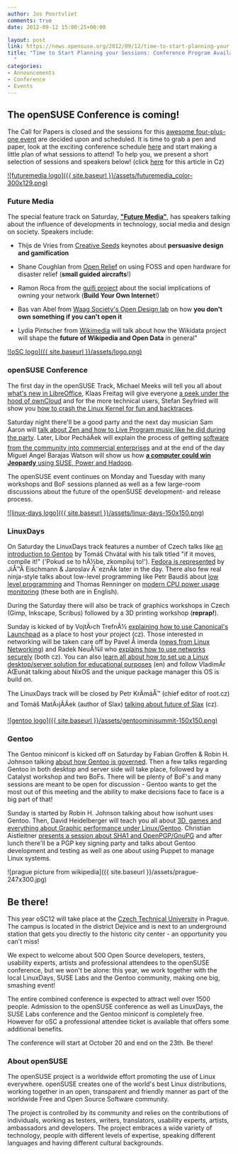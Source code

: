```yaml
---
author: Jos Poortvliet
comments: true
date: 2012-09-12 15:00:25+00:00

layout: post
link: https://news.opensuse.org/2012/09/12/time-to-start-planning-your-sessions-conference-program-available/
title: "Time to Start Planning your Sessions: Conference Program Available!\
  "
categories:
- Announcements
- Conference
- Events
---
```



## The openSUSE Conference is coming!




The Call for Papers is closed and the sessions for this [awesome four-plus-one event](http://bootstrapping-awesome.org) are decided upon and scheduled. It is time to grab a pen and paper, look at the  exciting conference schedule [here](http://bootstrapping-awesome.org/schedule/) and start making a little plan of what sessions to attend! To help you, we present a short selection of sessions and speakers below! (click [here](http://conference.opensuse.org/cz/news/2012/09-05-some_opensuse_conference_sessions_announced/) for this article in Cz)

<!-- more -->
[![futuremedia logo]({{ site.baseurl }}/assets/futuremedia_color-300x129.png)](http://bootstrapping-awesome.org/futuremedia)


### Future Media




The special feature track on Saturday, [**"Future Media"**](http://bootstrapping-awesome.org/futuremedia), has speakers talking about the influence of developments in technology, social media and design on society. Speakers include:






  * Thijs de Vries from [Creative Seeds](http://creativeseeds.nl/) keynotes about **persuasive design and gamification**


  * Shane Coughlan from [Open Relief](http://openrelief.org) on using FOSS and open hardware for disaster relief (**small guided aircrafts**!)


  * Ramon Roca from the [guifi project](http://guifi.net/) about the social implications of owning your network (**Build Your Own Internet**!)


  * Bas van Abel from [Waag Society's Open Design lab](http://waag.org/en/node/139) on how **you don't own something if you can't open it**


  * Lydia Pintscher from [Wikimedia](http://wikimedia.de) will talk about how the Wikidata project will shape the **future of Wikipedia and Open Data** in general"


[![oSC logo]({{ site.baseurl }}/assets/logo.png)](http://conference.opensuse.org)


### openSUSE Conference




The first day in the openSUSE Track, Michael Meeks will tell you all about [what's new in LibreOffice](http://bootstrapping-awesome.org/schedule/#osc-22), Klaas Freitag will give everyone [a peek under the hood of ownCloud](http://bootstrapping-awesome.org/schedule/#osc-38) and for the more technical users, Stefan Seyfried will show you [how to crash the Linux Kernel for fun and backtraces](http://bootstrapping-awesome.org/schedule/#osc-08).





Saturday night there'll be a good party and the next day musician Sam Aaron will [talk about Zen and how to Live Program music like he did during the party](http://bootstrapping-awesome.org/schedule/#osc-53). Later, Libor PecháÄek will explain the process of getting [software from the community into commercial enterprises](http://bootstrapping-awesome.org/schedule/#osc-18) and at the end of the day Miguel Angel Barajas Watson will show us how [**a computer could win Jeopardy** using SUSE, Power and Hadoop](http://bootstrapping-awesome.org/schedule/#osc-49).





The openSUSE event continues on Monday and Tuesday with many workshops and BoF sessions planned as well as a few large-room discussions about the future of the openSUSE development- and release process.


[![linux-days logo]({{ site.baseurl }}/assets/linux-days-150x150.png)](http://linuxdays.cz)


### LinuxDays




On Saturday the LinuxDays track features a number of Czech talks like [an introduction to Gentoo](http://bootstrapping-awesome.org/schedule/#ld-18) by Tomáš Chvátal with his talk titled "if it moves, compile it!" ('Pokud se to hÃ½be, zkompiluj to!'). [Fedora is represented](http://bootstrapping-awesome.org/schedule/#ld-10) by JiÅ™Ã­ Eischmann & Jaroslav Å˜eznÃ­k later in the day. There also few real ninja-style talks about low-level programming like Petr Baudiš about [low level programming](http://bootstrapping-awesome.org/schedule/#ld-14) and Thomas Renninger on [modern CPU power usage monitoring](http://bootstrapping-awesome.org/schedule/#osc-54) (these both are in English).





During the Saturday there will also be track of graphics workshops in Czech (Gimp, Inkscape, Scribus) followed by a 3D printing workshop (**reprap!**).





Sunday is kicked of by VojtÄ›ch TrefnÃ½ [explaining how to use Canonical's Launchpad](http://bootstrapping-awesome.org/schedule/#ld-11) as a place to host your project (cz). Those interested in networking will be taken care off by Pavel Å imerda ([news from Linux Networking](http://bootstrapping-awesome.org/schedule/#ld-15)) and Radek NeuÅ¾il who [explains how to use networks securely](http://bootstrapping-awesome.org/schedule/#ld-01) (both cz). You can also [learn all about how to set up a Linux desktop/server solution for educational purposes](http://bootstrapping-awesome.org/schedule/#osc-09) (en) and follow VladimÃ­r ÄŒunát talking about NixOS and the unique package manager this OS is build on.





The LinuxDays track will be closed by Petr KrÄmáÅ™ (chief editor of root.cz) and Tomáš MatÄ›jÃ­Äek (author of Slax) [talking about future of Slax](http://bootstrapping-awesome.org/schedule/#ld-04) (cz).


[![gentoo logo]({{ site.baseurl }}/assets/gentoominisummit-150x150.png)](http://gentoo.org)


### Gentoo




The Gentoo miniconf is kicked off on Saturday by Fabian Groffen & Robin H. Johnson talking [about how Gentoo is governed](http://bootstrapping-awesome.org/schedule/#gen-01). Then a few talks regarding Gentoo in both desktop and server side will take place, followed by a Catalyst workshop and two BoFs. There will be plenty of BoF's and many sessions are meant to be open for discussion - Gentoo wants to get the most out of this meeting and the ability to make decisions face to face is a big part of that!





Sunday is started by Robin H. Johnson talking about how isohunt uses Gentoo. Then, David Heidelberger will teach you all about [3D, games and everything about Graphic performance under Linux/Gentoo](http://bootstrapping-awesome.org/schedule/#gen-12). Christian Aistleitner [presents a session about SHA1 and OpenPGP/GnuPG](http://bootstrapping-awesome.org/schedule/#gen-13) and after lunch there'll be a PGP key signing party and talks about Gentoo development and testing as well as one about using Puppet to manage Linux systems.


![prague picture from wikipedia]({{ site.baseurl }}/assets/prague-247x300.jpg)


## Be there!




This year oSC12 will take place at the [Czech Technical University](http://www.cvut.cz/en) in Prague. The campus is located in the district Dejvice and is next to an underground station that gets you directly to the historic city center - an opportunity you can't miss!





We expect to welcome about 500 Open Source developers, testers, usability experts, artists and professional attendees to the openSUSE conference, but we won't be alone: this year, we work together with the local LinuxDays, SUSE Labs and the Gentoo community, making one big, smashing event!

The entire combined conference is expected to attract well over 1500 people. Admission to the openSUSE conference as well as LinuxDays, the SUSE Labs conference and the Gentoo miniconf is completely free. However for oSC a professional attendee ticket is available that offers some additional benefits.





The conference will start at October 20 and end on the 23th. Be there!





###  About openSUSE 




The openSUSE project is a worldwide effort promoting the use of Linux everywhere. openSUSE creates one of the world's best Linux distributions, working together in an open, transparent and friendly manner as part of the worldwide Free and Open Source Software community. 





The project is controlled by its community and relies on the contributions of individuals, working as testers, writers, translators, usability experts, artists, ambassadors and developers. The project embraces a wide variety of technology, people with different levels of expertise, speaking different languages and having different cultural backgrounds.

		

